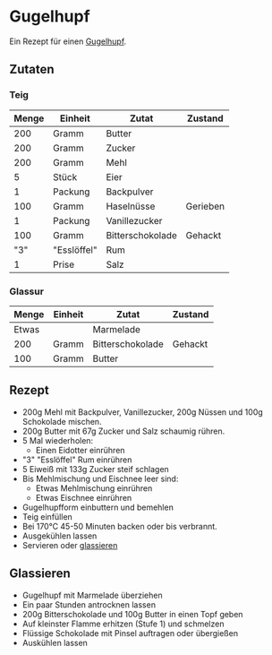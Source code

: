 # Gugelhupf

Ein Rezept für einen [Gugelhupf](https://wikipedia.org/wiki/Gugelhupf).

## Zutaten

### Teig

| Menge | Einheit   | Zutat             | Zustand   |
| -     | -         | -                 | -         |
| 200   | Gramm     | Butter            |
| 200   | Gramm     | Zucker            |
| 200   | Gramm     | Mehl              |
|   5   | Stück     | Eier              |
|   1   | Packung   | Backpulver        |
| 100   | Gramm     | Haselnüsse        | Gerieben  |
|   1   | Packung   | Vanillezucker     |
| 100   | Gramm     | Bitterschokolade  | Gehackt   |
| "3"   |"Esslöffel"| Rum               |
|   1   | Prise     | Salz              |

### Glassur

| Menge | Einheit   | Zutat             | Zustand   |
| -     | -         | -                 | -         |
| Etwas |           | Marmelade         |
| 200   | Gramm     | Bitterschokolade  | Gehackt   |
| 100   | Gramm     | Butter            |

## Rezept

* 200g Mehl mit Backpulver, Vanillezucker, 200g Nüssen und 100g Schokolade mischen.
* 200g Butter mit 67g Zucker und Salz schaumig rühren.
* 5 Mal wiederholen:
  * Einen Eidotter einrühren
* "3" "Esslöffel" Rum einrühren
* 5 Eiweiß mit 133g Zucker steif schlagen
* Bis Mehlmischung und Eischnee leer sind:
  * Etwas Mehlmischung einrühren
  * Etwas Eischnee einrühren
* Gugelhupfform einbuttern und bemehlen
* Teig einfüllen
* Bei 170°C 45-50 Minuten backen oder bis verbrannt.
* Ausgekühlen lassen
* Servieren oder [glassieren](/Glassieren)

## Glassieren

* Gugelhupf mit Marmelade überziehen
* Ein paar Stunden antrocknen lassen
* 200g Bitterschokolade und 100g Butter in einen Topf geben
* Auf kleinster Flamme erhitzen (Stufe 1) und schmelzen
* Flüssige Schokolade mit Pinsel auftragen oder übergießen
* Auskühlen lassen
